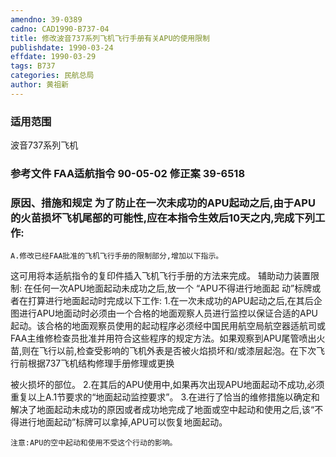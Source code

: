 ```yaml
---
amendno: 39-0389
cadno: CAD1990-B737-04
title: 修改波音737系列飞机飞行手册有关APU的使用限制
publishdate: 1990-03-24
effdate: 1990-03-29
tags: B737
categories: 民航总局
author: 黄祖新
---
```


### 适用范围 
波音737系列飞机

<!--more-->
### 参考文件    FAA适航指令 90-05-02 修正案 39-6518 

### 原因、措施和规定     为了防止在一次未成功的APU起动之后,由于APU的火苗损坏飞机尾部的可能性,应在本指令生效后10天之内,完成下列工作: 
    A.修改已经FAA批准的飞机飞行手册的限制部分,增加以下指示。
这可用将本适航指令的复印件插入飞机飞行手册的方法来完成。     辅助动力装置限制:     在任何一次APU地面起动未成功之后,放一个 “APU不得进行地面起
动”标牌或者在打算进行地面起动时完成以下工作: 
    1.在一次未成功的APU起动之后,在其后企图进行APU地面动时必须由一个合格的地面观察人员进行监控以保证合适的APU起动。该合格的地面观察员使用的起动程序必须经中国民用航空局航空器适航司或FAA主维修检查员批准并用符合这些程序的规定方法。如果观察到APU尾管喷出火苗,则在飞行以前,检查受影响的飞机外表是否被火焰损坏和/或漆层起泡。在下次飞行前根据737飞机结构修理手册修理或更换
  
被火损坏的部位。 
    2.在其后的APU使用中,如果再次出现APU地面起动不成功,必须重复以上A.1节要求的“地面起动监控要求”。 
    3.在进行了恰当的维修措施以确定和解决了地面起动未成功的原因或者成功地完成了地面或空中起动和使用之后,该“不得进行地面起动”标牌可以拿掉,APU可以恢复地面起动。 

    注意:APU的空中起动和使用不受这个行动的影响。
